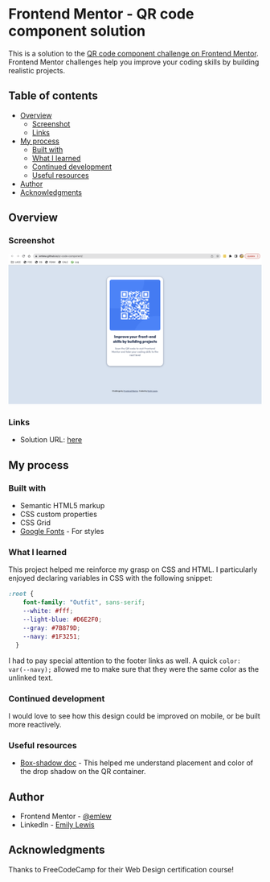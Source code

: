 # Frontend Mentor - QR code component solution

This is a solution to the [QR code component challenge on Frontend Mentor](https://www.frontendmentor.io/challenges/qr-code-component-iux_sIO_H). Frontend Mentor challenges help you improve your coding skills by building realistic projects. 

## Table of contents

- [Overview](#overview)
  - [Screenshot](#screenshot)
  - [Links](#links)
- [My process](#my-process)
  - [Built with](#built-with)
  - [What I learned](#what-i-learned)
  - [Continued development](#continued-development)
  - [Useful resources](#useful-resources)
- [Author](#author)
- [Acknowledgments](#acknowledgments)

## Overview

### Screenshot

![](./screenshot.png)

### Links

- Solution URL: [here](https://emlew.github.io/qr-code-component/)

## My process

### Built with

- Semantic HTML5 markup
- CSS custom properties
- CSS Grid
- [Google Fonts](https://fonts.google.com/specimen/Outfit) - For styles

### What I learned

This project helped me reinforce my grasp on CSS and HTML. I particularly enjoyed declaring variables in CSS with the following snippet:

```css
:root {
    font-family: "Outfit", sans-serif;
    --white: #fff;
    --light-blue: #D6E2F0;
    --gray: #7B879D;
    --navy: #1F3251;
  }
```

I had to pay special attention to the footer links as well. A quick `color: var(--navy);` allowed me to make sure that they were the same color as the unlinked text.

### Continued development

I would love to see how this design could be improved on mobile, or be built  more reactively.

### Useful resources

- [Box-shadow doc](https://developer.mozilla.org/en-US/docs/Web/CSS/box-shadow) - This helped me understand placement and color of the drop shadow on the QR container.

## Author

- Frontend Mentor - [@emlew](https://www.frontendmentor.io/profile/emlew)
- LinkedIn - [Emily Lewis](https://www.linkedin.com/in/emily-lewis-390a51228/)

## Acknowledgments

Thanks to FreeCodeCamp for their Web Design certification course!
